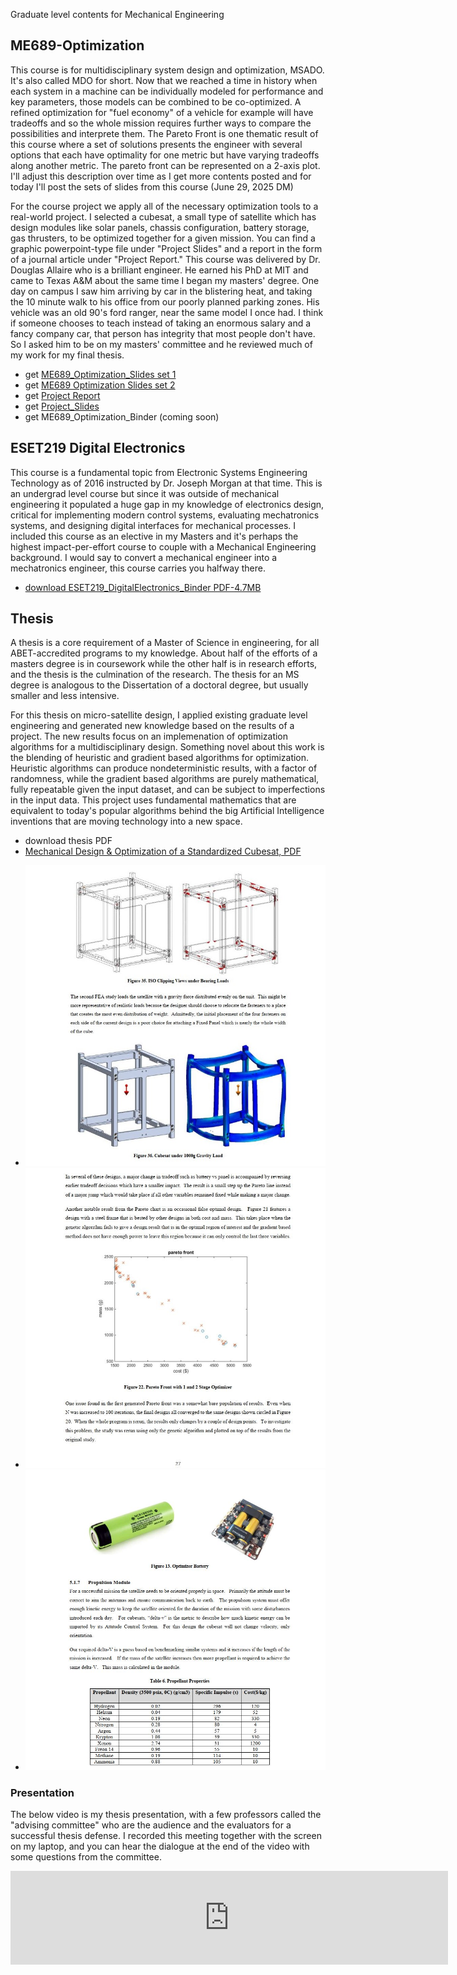 Graduate level contents for Mechanical Engineering

## ME689-Optimization

This course is for multidisciplinary system design and optimization, MSADO.  It's also called MDO for short.  Now that we reached a time in history when each system in a machine can be individually modeled for performance and key parameters, those models can be combined to be co-optimized.  A refined optimization for "fuel economy" of a vehicle for example will have tradeoffs and so the whole mission requires further ways to compare the possibilities and interprete them.  The Pareto Front is one thematic result of this course where a set of solutions presents the engineer with several options that each have optimality for one metric but have varying tradeoffs along another metric.  The pareto front can be represented on a 2-axis plot.   I'll adjust this description over time as I get more contents posted and for today I'll post the sets of slides from this course (June 29, 2025 DM)

For the course project we apply all of the necessary optimization tools to a real-world project.  I selected a cubesat, a small type of satellite which has design modules like solar panels, chassis configuration, battery storage, gas thrusters, to be optimized together for a given mission.  You can find a graphic powerpoint-type file under "Project Slides" and a report in the form of a journal article under "Project Report."  This course was delivered by Dr. Douglas Allaire who is a brilliant engineer.  He earned his PhD at MIT and came to Texas A&M about the same time I began my masters' degree.  One day on campus I saw him arriving by car in the blistering heat, and taking the 10 minute walk to his office from our poorly planned parking zones.  His vehicle was an old 90's ford ranger, near the same model I once had.  I think if someone chooses to teach instead of taking an enormous salary and a fancy company car, that person has integrity that most people don't have.  So I asked him to be on my masters' committee and he reviewed much of my work for my final thesis.

* get [ME689_Optimization_Slides set 1](https://raw.githubusercontent.com/dmalawey/openME/main/docs/ME689_Lectures_L1-9.pdf)
* get [ME689 Optimization Slides set 2](https://raw.githubusercontent.com/dmalawey/openME/main/docs/ME689_Lectures_L10-17.pdf)
* get [Project Report](https://raw.githubusercontent.com/dmalawey/openME/main/docs/ME689_ProjectReport.pdf)
* get [Project_Slides](https://raw.githubusercontent.com/dmalawey/openME/main/docs/ME689_ProjectSlides.pdf)
* get ME689_Optimization_Binder (coming soon)

## ESET219 Digital Electronics
This course is a fundamental topic from Electronic Systems Engineering Technology as of 2016 instructed by Dr. Joseph Morgan at that time.  This is an undergrad level course but since it was outside of mechanical engineering it populated a huge gap in my knowledge of electronics design, critical for implementing modern control systems, evaluating mechatronics systems, and designing digital interfaces for mechanical processes. I included this course as an elective in my Masters and it's perhaps the highest impact-per-effort course to couple with a Mechanical Engineering background.  I would say to convert a mechanical engineer into a mechatronics engineer, this course carries you halfway there.

* [download ESET219_DigitalElectronics_Binder PDF-4.7MB](https://raw.githubusercontent.com/dmalawey/openME/main/docs/ESET219_DigitalElectronics_Binder.pdf)

## Thesis
A thesis is a core requirement of a Master of Science in engineering, for all ABET-accredited programs to my knowledge.  About half of the efforts of a masters degree is in coursework while the other half is in research efforts, and the thesis is the culmination of the research. The thesis for an MS degree is analogous to the Dissertation of a doctoral degree, but usually smaller and less intensive.

For this thesis on micro-satellite design, I applied existing graduate level engineering and generated new knowledge based on the results of a project.  The new results focus on an implemenation of optimization algorithms for a multidisciplinary design.  Something novel about this work is the blending of heuristic and gradient based algorithms for optimization.  Heuristic algorithms can produce nondeterministic results, with a factor of randomness, while the gradient based algorithms are purely mathematical, fully repeatable given the input dataset, and can be subject to imperfections in the input data.  This project uses fundamental mathematics that are equivalent to today's popular algorithms behind the big Artificial Intelligence inventions that are moving technology into a new space.

* download thesis PDF
* [Mechanical Design & Optimization of a Standardized Cubesat, PDF](https://raw.githubusercontent.com/dmalawey/openME/main/docs/thesis_malawey_2016.05.pdf)

- ![img_thesis1.jpg](img/img_thesis1.jpg)
- ![img_thesis2.jpg](img/img_thesis2.jpg)
- ![img_thesis3.jpg](img/img_thesis3.jpg)

### Presentation
The below video is my thesis presentation, with a few professors called the "advising committee" who are the audience and the evaluators for a successful thesis defense.  I recorded this meeting together with the screen on my laptop, and you can hear the dialogue at the end of the video with some questions from the committee.

<iframe width="700" src="https://www.youtube.com/embed/XbSdwpLa4j4?si=Zgwt0q-5nCF2nQpp" title="YouTube video player" frameborder="0" allow="accelerometer; autoplay; clipboard-write; encrypted-media; gyroscope; picture-in-picture; web-share" referrerpolicy="strict-origin-when-cross-origin" allowfullscreen></iframe>
